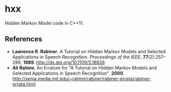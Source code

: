 # hxx
Hidden Markov Model code in C++11.

## References
- **Lawrence R. Rabiner**. A Tutorial on Hidden Markov Models and Selected Applications in Speech Recognition. _Proceedings of the IEEE_, **77**(2):257–286, **1989**. http://dx.doi.org/10.1109/5.18626
- **Ali Rahimi**. An Erratum for "A Tutorial on HIdden Markov Models and Selected Applications in Speech Recognition". **2000**. http://xenia.media.mit.edu/~rahimi/rabiner/rabiner-errata/rabiner-errata.html
